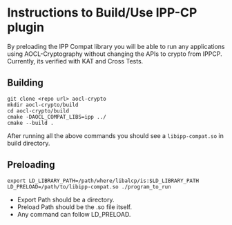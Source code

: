 # Instructions to Build/Use IPP-CP plugin
By preloading the IPP Compat library you will be able to run any applications using AOCL-Cryptography without changing the APIs to crypto from IPPCP. Currently, its verified with KAT and Cross Tests.

## Building

```
git clone <repo url> aocl-crypto
mkdir aocl-crypto/build
cd aocl-crypto/build
cmake -DAOCL_COMPAT_LIBS=ipp ../
cmake --build .
```

After running all the above commands you should see a `libipp-compat.so` in build directory.

## Preloading

```
export LD_LIBRARY_PATH=/path/where/libalcp/is:$LD_LIBRARY_PATH
LD_PRELOAD=/path/to/libipp-compat.so ./program_to_run
```

* Export Path should be a directory.
* Preload Path should be the .so file itself.
* Any command can follow LD_PRELOAD.